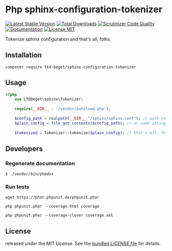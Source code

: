 # Php sphinx-configuration-tokenizer

[![Latest Stable Version](https://poser.pugx.org/ltd-beget/sphinx-configuration-tokenizer/version)](https://packagist.org/packages/ltd-beget/sphinx-configuration-tokenizer) 
[![Total Downloads](https://poser.pugx.org/ltd-beget/sphinx-configuration-tokenizer/downloads)](https://packagist.org/packages/ltd-beget/sphinx-configuration-tokenizer)
[![Scrutinizer Code Quality](https://scrutinizer-ci.com/g/LTD-Beget/sphinx-configuration-tokenizer/badges/quality-score.png?b=master)](https://scrutinizer-ci.com/g/LTD-Beget/sphinx-configuration-tokenizer/?branch=master)
[![Documentation](https://img.shields.io/badge/code-documented-brightgreen.svg)](http://ltd-beget.github.io/sphinx-configuration-tokenizer/documentation/html/index.html)
[![License MIT](http://img.shields.io/badge/license-MIT-blue.svg?style=flat)](https://github.com/LTD-Beget/sphinx-configuration-tokenizer/blob/master/LICENSE)

Tokenize sphinx configuration and that's all, folks.

## Installation

```shell
composer require ltd-beget/sphinx-configuration-tokenizer
```

## Usage
```php
<?php
    use LTDBeget\sphinx\Tokenizer;
    
    require(__DIR__ . '/vendor/autoload.php');
    
    $config_path = realpath(__DIR__."/sphinx/sphinx.conf"); // path to your sphinx conf
    $plain_config = file_get_contents($config_path); // or some string with sphinx conf
    
    $tokenized = Tokenizer::tokenize($plain_config); // that's all, folks. All is done =)

```
## Developers
### Regenerate documentation
```shell
$ ./vendor/bin/phpdox
```

### Run tests

```shell
wget https://phar.phpunit.de/phpunit.phar
```

```shell
php phpunit.phar --coverage-html coverage
```

```shell
php phpunit.phar --coverage-clover coverage.xml
```

## License
released under the MIT License.
See the [bundled LICENSE file](LICENSE) for details.
